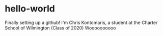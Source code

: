 # hello-world
Finally setting up a github!
I'm Chris Kontomaris, a student at the Charter School of Wilmington (Class of 2020)
Woooooooooo 
